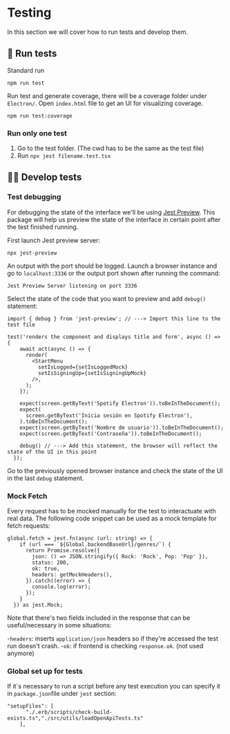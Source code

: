 # Testing

In this section we will cover how to run tests and develop them.

## 🧪 Run tests

Standard run

```
npm run test
```

Run test and generate coverage, there will be a coverage folder under `Electron/`. Open `index.html` file to get an UI for visualizing coverage.

```
npm run test:coverage
```

### Run only one test

1. Go to the test folder. (The cwd has to be the same as the test file)
2. Run `npx jest filename.test.tsx`

## 👷‍♂️ Develop tests


### Test debugging

For debugging the state of the interface we'll be using [Jest Preview](https://www.jest-preview.com/docs/api/debug/). This package will help us preview the state of the interface in certain point after the test finished running.

First launch Jest preview server:
```
npx jest-preview
```

An output with the port should be logged. Launch a browser instance and go to `localhost:3336` or the output port shown after running the command:
```
Jest Preview Server listening on port 3336
```

Select the state of the code that you want to preview and add `debug()` statement:
```
import { debug } from 'jest-preview'; // ---> Import this line to the test file

test('renders the component and displays title and form', async () => {
    await act(async () => {
      render(
        <StartMenu
          setIsLogged={setIsLoggedMock}
          setIsSigningUp={setIsSigningUpMock}
        />,
      );
    });

    expect(screen.getByText('Spotify Electron')).toBeInTheDocument();
    expect(
      screen.getByText('Inicia sesión en Spotify Electron'),
    ).toBeInTheDocument();
    expect(screen.getByText('Nombre de usuario')).toBeInTheDocument();
    expect(screen.getByText('Contraseña')).toBeInTheDocument();

    debug() // ---> Add this statement, the browser will reflect the state of the UI in this point
  });
```
Go to the previously opened browser instance and check the state of the UI in the last `debug` statement.


### Mock Fetch

Every request has to be mocked manually for the test to interactuate with real data. The following
code snippet can be used as a mock template for fetch requests:

```
global.fetch = jest.fn(async (url: string) => {
    if (url === `${Global.backendBaseUrl}/genres/`) {
      return Promise.resolve({
        json: () => JSON.stringify({ Rock: 'Rock', Pop: 'Pop' }),
        status: 200,
        ok: true,
        headers: getMockHeaders(),
      }).catch((error) => {
        console.log(error);
      });
    }
  }) as jest.Mock;
```

Note that there's two fields included in the response that can be useful/necessary in some situations:

-`headers`: inserts `application/json` headers so if they're accessed the test run doesn't crash.
-`ok`: if frontend is checking `response.ok`. (not used anymore)

### Global set up for tests

If it´s necessary to run a script before any test execution you can specify it in `package.json`file under `jest` section:

```
"setupFiles": [
      "./.erb/scripts/check-build-exists.ts","./src/utils/loadOpenApiTests.ts"
    ],
```

